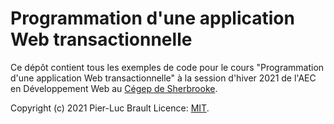 # Programmation d'une application Web transactionnelle

Ce dépôt contient tous les exemples de code pour le cours "Programmation d'une application Web transactionnelle" à la session d'hiver 2021 de l'AEC en Développement Web au [Cégep de Sherbrooke](https://www.cegepsherbrooke.qc.ca/).

Copyright (c) 2021 Pier-Luc Brault
Licence: [MIT](LICENSE).
